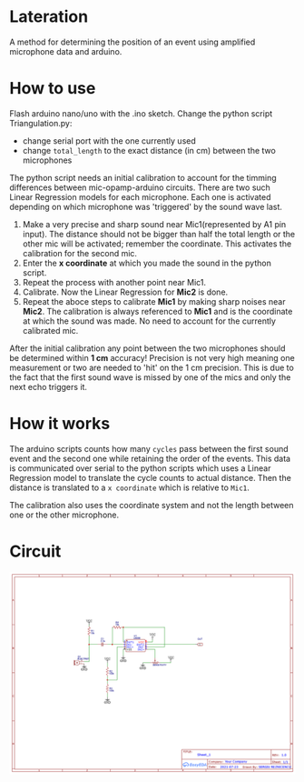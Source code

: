 # Lateration
A method for determining the position of an event using amplified microphone data and arduino.

# How to use
Flash arduino nano/uno with the .ino sketch. Change the python script Triangulation.py:
   - change serial port with the one currently used
   - change `total_length` to the exact distance (in cm) between the two microphones

The python script needs an initial calibration to account for the timming differences between mic-opamp-arduino circuits. There are two such Linear Regression models for each microphone. Each one is activated depending on which microphone was 'triggered' by the sound wave last.

   1. Make a very precise and sharp sound near Mic1(represented by A1 pin input). The distance should not be bigger than half the total length or the other mic will be activated; remember the coordinate. This activates the calibration for the second mic. 
   2. Enter the **x coordinate** at which you made the sound in the python script. 
   3. Repeat the process with another point near Mic1. 
   4. Calibrate. Now the Linear Regression for **Mic2** is done.
   5. Repeat the aboce steps to calibrate **Mic1** by making sharp noises near **Mic2**. The calibration is always referenced to **Mic1** and is the coordinate at which the sound was made. No need to account for the currently calibrated mic.

   After the initial calibration any point between the two microphones should be determined within **1 cm** accuracy! Precision is not very high meaning one measurement or two are needed to 'hit' on the 1 cm precision. This is due to the fact that the first sound wave is missed by one of the mics and only the next echo triggers it.
   
   
# How it works
The arduino scripts counts how many `cycles` pass between the first sound event and the second one while retaining the order of the events. This data is communicated over serial to the python scripts which uses a Linear Regression model to translate the cycle counts to actual distance. Then the distance is translated to a `x coordinate` which is relative to `Mic1`. 

The calibration also uses the coordinate system and not the length between one or the other microphone.

# Circuit
![Circuit](Schematic_Triangulation.png)
